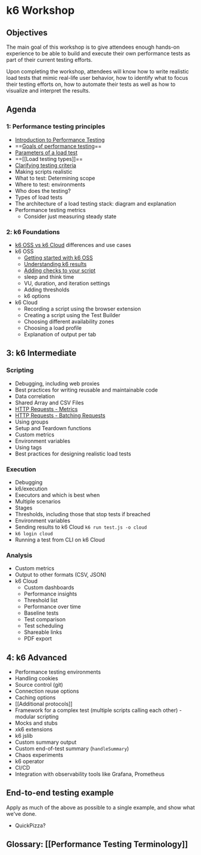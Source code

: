 # k6 Workshop

## Objectives

The main goal of this workshop is to give attendees enough hands-on experience to be able to build and execute their own performance tests as part of their current testing efforts.

Upon completing the workshop, attendees will know how to write realistic load tests that mimic real-life user behavior, how to identify what to focus their testing efforts on, how to automate their tests as well as how to visualize and interpret the results.

## Agenda

### 1: Performance testing principles

 - [Introduction to Performance Testing](Modules/Introduction%20to%20Performance%20Testing.md)
 - ==[Goals of performance testing](Goals%20of%20performance%20testing.md)==
 - [Parameters of a load test](Modules/Parameters%20of%20a%20load%20test.md)
 - ==[[Load testing types]]==
 - [Clarifying testing criteria](Modules/Clarifying%20testing%20criteria.md)
 - Making scripts realistic
- What to test: Determining scope
- Where to test: environments
- Who does the testing?
- Types of load tests
- The architecture of a load testing stack: diagram and explanation
- Performance testing metrics
	- Consider just measuring steady state

### 2: k6 Foundations

- [k6 OSS vs k6 Cloud](Modules/k6%20OSS%20vs%20k6%20Cloud.md) differences and use cases
- k6 OSS
	- [Getting started with k6 OSS](Getting%20started%20with%20k6%20OSS.md)
	- [Understanding k6 results](Understanding%20k6%20results.md)
	- [Adding checks to your script](Adding%20checks%20to%20your%20script.md)
	- sleep and think time
	- VU, duration, and iteration settings
	- Adding thresholds
	- k6 options
- k6 Cloud
	- Recording a script using the browser extension
	- Creating a script using the Test Builder
	- Choosing different availability zones
	- Choosing a load profile
	- Explanation of output per tab

## 3: k6 Intermediate

### Scripting

- Debugging, including web proxies
- Best practices for writing reusable and maintainable code
- Data correlation
- Shared Array and CSV Files
- [HTTP Requests - Metrics](HTTP%20Requests%20-%20Metrics.md)
- [HTTP Requests - Batching Requests](HTTP%20Requests%20-%20Batching%20Requests.md)
- Using groups
- Setup and Teardown functions
- Custom metrics
- Environment variables
- Using tags
- Best practices for designing realistic load tests

### Execution

- Debugging
- k6/execution
- Executors and which is best when
- Multiple scenarios
- Stages
- Thresholds, including those that stop tests if breached
- Environment variables
- Sending results to k6 Cloud `k6 run test.js -o cloud`
- `k6 login cloud`
- Running a test from CLI on k6 Cloud

### Analysis

- Custom metrics
- Output to other formats (CSV, JSON)
- k6 Cloud
	- Custom dashboards
	- Performance insights
	- Threshold list
	- Performance over time
	- Baseline tests
	- Test comparison
	- Test scheduling
	- Shareable links
	- PDF export


## 4: k6 Advanced

- Performance testing environments
- Handling cookies
- Source control (git)
- Connection reuse options
- Caching options
- [[Additional protocols]]
- Framework for a complex test (multiple scripts calling each other) - modular scripting
- Mocks and stubs
- xk6 extensions
- k6 jslib
- Custom summary output
- Custom end-of-test summary (`handleSummary`)
- Chaos experiments
- k6 operator
- CI/CD
- Integration with observability tools like Grafana, Prometheus

## End-to-end testing example

Apply as much of the above as possible to a single example, and show what we've done.

- QuickPizza?

## Glossary: [[Performance Testing Terminology]]